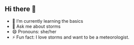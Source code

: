 ## Hi there 👋

- 🌱 I’m currently learning the basics
- 💬 Ask me about storms
- 😄 Pronouns: she/her
- ⚡ Fun fact: I love storms and want to be a meteorologist.

